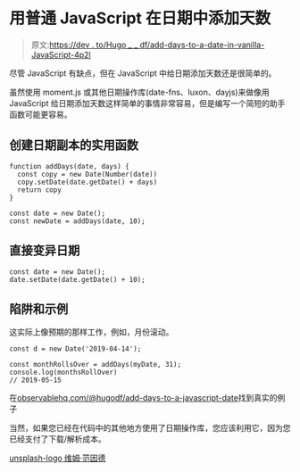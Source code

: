 # 用普通 JavaScript 在日期中添加天数

> 原文:[https://dev . to/Hugo _ _ df/add-days-to-a-date-in-vanilla-JavaScript-4p2l](https://dev.to/hugo__df/add-days-to-a-date-in-vanilla-javascript-4p2l)

尽管 JavaScript 有缺点，但在 JavaScript 中给日期添加天数还是很简单的。

虽然使用 moment.js 或其他日期操作库(date-fns、luxon、dayjs)来做像用 JavaScript 给日期添加天数这样简单的事情非常容易，但是编写一个简短的助手函数可能更容易。

## [](#a-utility-function-that-creates-a-date-copy)创建日期副本的实用函数

```
function addDays(date, days) {
  const copy = new Date(Number(date))
  copy.setDate(date.getDate() + days)
  return copy
}

const date = new Date();
const newDate = addDays(date, 10); 
```

## [](#mutating-the-date-directly)直接变异日期

```
const date = new Date();
date.setDate(date.getDate() + 10); 
```

## [](#gotchas-and-examples)陷阱和示例

这实际上像预期的那样工作，例如，月份滚动。

```
const d = new Date('2019-04-14');

const monthRollsOver = addDays(myDate, 31);
console.log(monthsRollOver)
// 2019-05-15 
```

在[observablehq.com/@hugodf/add-days-to-a-javascript-date](https://observablehq.com/@hugodf/add-days-to-a-javascript-date)找到真实的例子

当然，如果您已经在代码中的其他地方使用了日期操作库，您应该利用它，因为您已经支付了下载/解析成本。

[unsplash-logo
维姆·范因德](https://unsplash.com/@wimvanteinde?utm_medium=referral&utm_campaign=photographer-credit&utm_content=creditBadge)